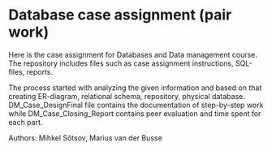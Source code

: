 # Database case assignment (pair work)
Here is the case assignment for Databases and Data management course. The repository includes files such as case assignment instructions, SQL-files, reports. 

The process started with analyzing the given information and based on that creating ER-diagram, relational schema, repository, physical database. DM_Case_DesignFinal file contains the documentation of step-by-step work while DM_Case_Closing_Report contains peer evaluation and time spent for each part.

Authors: Mihkel Sõtsov, Marius van der Busse
